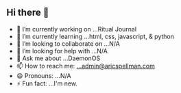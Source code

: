 ## Hi there 👋
<!-- -->
- 🔭 I’m currently working on ...Ritual Journal
- 🌱 I’m currently learning ...html, css, javascript, & python
- 👯 I’m looking to collaborate on ...N/A
- 🤔 I’m looking for help with ...N/A
- 💬 Ask me about ...DaemonOS
- 📫 How to reach me: ...admin@aricspellman.com
- 😄 Pronouns: ...N/A
- ⚡ Fun fact: ...I'm new.
